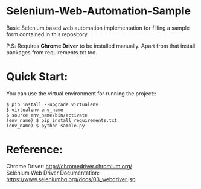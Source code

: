 # Selenium-Web-Automation-Sample
Basic Selenium based web automation implementation for filling a sample form contained in this repository.

P.S: Requires **Chrome Driver** to be installed manually.
Apart from that install packages from requirements.txt too.

# Quick Start:

You can use the virtual environment for running the project::

    $ pip install --upgrade virtualenv
    $ virtualenv env_name
    $ source env_name/bin/activate
    (env_name) $ pip install requirements.txt
    (env_name) $ python sample.py
    
    
# Reference:
Chrome Driver: http://chromedriver.chromium.org/   
Selenium Web Driver Documentation: https://www.seleniumhq.org/docs/03_webdriver.jsp
